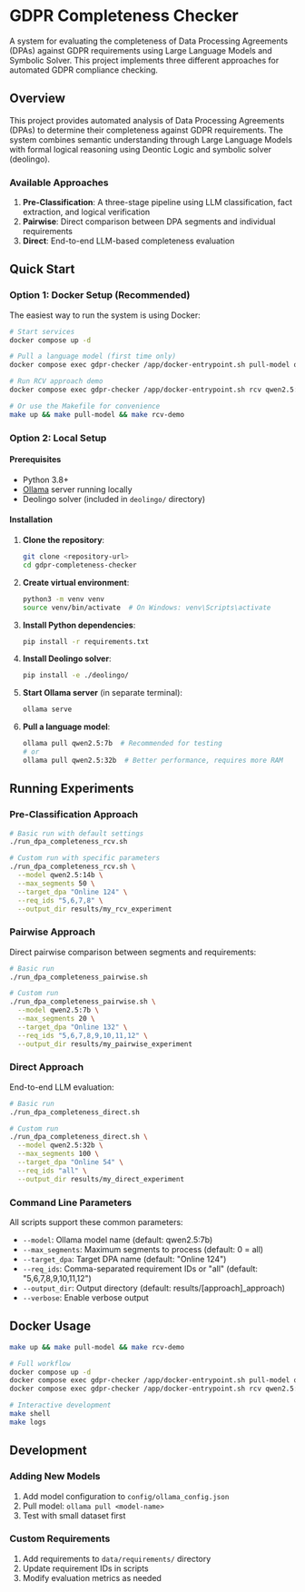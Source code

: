 # GDPR Completeness Checker

A system for evaluating the completeness of Data Processing Agreements (DPAs) against GDPR requirements using Large Language Models and Symbolic Solver. This project implements three different approaches for automated GDPR compliance checking.

## Overview

This project provides automated analysis of Data Processing Agreements (DPAs) to determine their completeness against GDPR requirements. The system combines semantic understanding through Large Language Models with formal logical reasoning using Deontic Logic and symbolic solver (deolingo).

### Available Approaches

1. **Pre-Classification**: A three-stage pipeline using LLM classification, fact extraction, and logical verification
2. **Pairwise**: Direct comparison between DPA segments and individual requirements
3. **Direct**: End-to-end LLM-based completeness evaluation

## Quick Start

### Option 1: Docker Setup (Recommended)

The easiest way to run the system is using Docker:

```bash
# Start services
docker compose up -d

# Pull a language model (first time only)
docker compose exec gdpr-checker /app/docker-entrypoint.sh pull-model qwen2.5:7b

# Run RCV approach demo
docker compose exec gdpr-checker /app/docker-entrypoint.sh rcv qwen2.5:7b --max_segments 10

# Or use the Makefile for convenience
make up && make pull-model && make rcv-demo
```

### Option 2: Local Setup

#### Prerequisites

- Python 3.8+
- [Ollama](https://ollama.ai/) server running locally
- Deolingo solver (included in `deolingo/` directory)

#### Installation

1. **Clone the repository**:
   ```bash
   git clone <repository-url>
   cd gdpr-completeness-checker
   ```

2. **Create virtual environment**:
   ```bash
   python3 -m venv venv
   source venv/bin/activate  # On Windows: venv\Scripts\activate
   ```

3. **Install Python dependencies**:
   ```bash
   pip install -r requirements.txt
   ```

4. **Install Deolingo solver**:
   ```bash
   pip install -e ./deolingo/
   ```

5. **Start Ollama server** (in separate terminal):
   ```bash
   ollama serve
   ```

6. **Pull a language model**:
   ```bash
   ollama pull qwen2.5:7b  # Recommended for testing
   # or
   ollama pull qwen2.5:32b  # Better performance, requires more RAM
   ```

## Running Experiments

### Pre-Classification Approach

```bash
# Basic run with default settings
./run_dpa_completeness_rcv.sh

# Custom run with specific parameters
./run_dpa_completeness_rcv.sh \
  --model qwen2.5:14b \
  --max_segments 50 \
  --target_dpa "Online 124" \
  --req_ids "5,6,7,8" \
  --output_dir results/my_rcv_experiment
```

### Pairwise Approach

Direct pairwise comparison between segments and requirements:

```bash
# Basic run
./run_dpa_completeness_pairwise.sh

# Custom run
./run_dpa_completeness_pairwise.sh \
  --model qwen2.5:7b \
  --max_segments 20 \
  --target_dpa "Online 132" \
  --req_ids "5,6,7,8,9,10,11,12" \
  --output_dir results/my_pairwise_experiment
```

### Direct Approach

End-to-end LLM evaluation:

```bash
# Basic run
./run_dpa_completeness_direct.sh

# Custom run  
./run_dpa_completeness_direct.sh \
  --model qwen2.5:32b \
  --max_segments 100 \
  --target_dpa "Online 54" \
  --req_ids "all" \
  --output_dir results/my_direct_experiment
```

### Command Line Parameters

All scripts support these common parameters:

- `--model`: Ollama model name (default: qwen2.5:7b)
- `--max_segments`: Maximum segments to process (default: 0 = all)
- `--target_dpa`: Target DPA name (default: "Online 124")  
- `--req_ids`: Comma-separated requirement IDs or "all" (default: "5,6,7,8,9,10,11,12")
- `--output_dir`: Output directory (default: results/[approach]_approach)
- `--verbose`: Enable verbose output

## Docker Usage

```bash
make up && make pull-model && make rcv-demo

# Full workflow
docker compose up -d
docker compose exec gdpr-checker /app/docker-entrypoint.sh pull-model qwen2.5:14b
docker compose exec gdpr-checker /app/docker-entrypoint.sh rcv qwen2.5:14b --max_segments 50

# Interactive development
make shell
make logs 
```

## Development

### Adding New Models

1. Add model configuration to `config/ollama_config.json`
2. Pull model: `ollama pull <model-name>`
3. Test with small dataset first

### Custom Requirements

1. Add requirements to `data/requirements/` directory
2. Update requirement IDs in scripts
3. Modify evaluation metrics as needed
